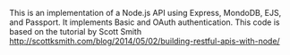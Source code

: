This is an implementation of a Node.js API using Express, MondoDB, EJS, and Passport.
It implements Basic and OAuth authentication.
This code is based on the tutorial by Scott Smith
http://scottksmith.com/blog/2014/05/02/building-restful-apis-with-node/
